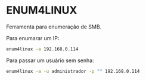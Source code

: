 # ENUM4LINUX

Ferramenta para enumeração de SMB.

Para enumarar um IP:

```bash
enum4linux -a 192.168.0.114
```

Para passar um usuário sem senha:

```bash
enum4linux -a -u administrador -p "" 192.168.0.114
```
